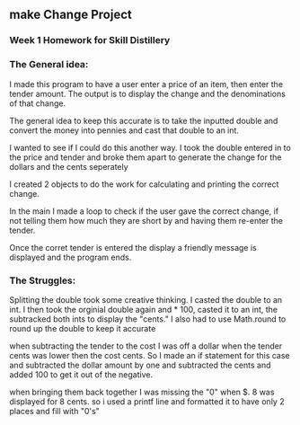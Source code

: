 ## make Change Project

### Week 1 Homework for  Skill Distillery

### The General idea:

I made this program to have a user enter a price of an item, then enter the tender amount. The output is to display the change and the denominations of that change.

The general idea to keep this accurate is to take the inputted double and convert the money into pennies and cast that double to an int. 

I wanted to see if I could do this another way. I took the double entered in to the price and tender and broke them apart to generate the change for the dollars and the cents seperately

I created 2 objects to do the work for calculating and printing the correct change. 

In the main I made a loop to check if the user gave the correct change, if not telling them how much they are short by and having them re-enter the tender.

Once the corret tender is entered the display a friendly message is displayed and the program ends.

### The Struggles:

Splitting the double took some creative thinking. I casted the double to an int. I then took the orginial double again and * 100, casted it to an int, the subtracked both ints to display the "cents." I also had to use Math.round to round up the double to keep it accurate 

when subtracting the tender to the cost I was off a dollar when the tender cents was lower then the cost cents. So I made an if statement for this case and subtracted the dollar amount by one and subtracted the cents and added 100 to get it out of the negative.

when bringing them back together I was missing the "0" when $. 8 was displayed for 8 cents. so i used a printf line and formatted it to have only 2 places and fill with "0's"


